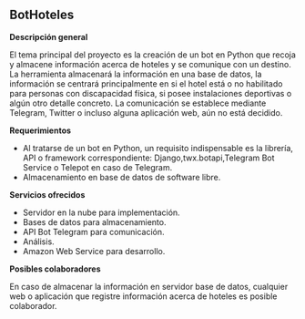 ## BotHoteles

**Descripción general**

El tema principal del proyecto es la creación de un bot en Python que recoja y almacene información acerca de hoteles y se comunique con un destino. La herramienta almacenará la información en una base de datos, la información se centrará principalmente en si el hotel está o no habilitado para personas con discapacidad física, si posee instalaciones deportivas o algún otro detalle concreto. La comunicación se establece mediante Telegram, Twitter o incluso alguna aplicación web, aún no está decidido.


**Requerimientos**
- Al tratarse de un bot en Python, un requisito indispensable es la librería, API o framework correspondiente: Django,twx.botapi,Telegram Bot Service o Telepot en caso de Telegram.
- Almacenamiento en base de datos de software libre.

**Servicios ofrecidos**
- Servidor en la nube para implementación.
- Bases de datos para almacenamiento.
- API Bot Telegram para comunicación.
- Análisis.
- Amazon Web Service para desarrollo. 

**Posibles colaboradores**

En caso de almacenar la información en servidor base de datos, cualquier web o aplicación que registre información acerca de hoteles es posible colaborador.
